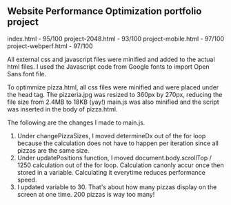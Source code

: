 ## Website Performance Optimization portfolio project

index.html - 95/100
project-2048.html - 93/100
project-mobile.html - 97/100
project-webperf.html - 97/100

All external css and javascript files were minified and added to the actual html files.
I used the Javascript code from Google fonts to import Open Sans font file.

To optimmize pizza.html, all css files were minified and were placed under the head tag. The pizzeria.jpg was resized to 360px by 270px, reducing the file size from 2.4MB to 18KB (yay!)
main.js was also minified and the script was inserted in the body of pizza.html.

The following are the changes I made to main.js.
1. Under changePizzaSizes, I moved determineDx out of the for loop because the calculation does not have to happen per iteration since all pizzas are the same size.
2. Under updatePositions function, I moved document.body.scrollTop / 1250 calculation out of the for loop. Calculation canonly accur once then stored in a variable. Calculating it everytime reduces performance speed.
3. I updated variable to 30. That's about how many pizzas display on the screen at one time. 200 pizzas is way too many!
